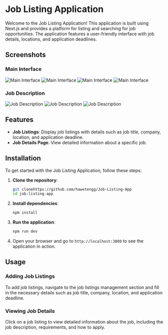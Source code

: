 # Job Listing Application

Welcome to the Job Listing Application! This application is built using Next.js and provides a platform for listing and searching for job opportunities. The application features a user-friendly interface with job details, locations, and application deadlines.

## Screenshots

### Main Interface
![Main Interface](app/components/screenshots/MainInterface1.png)
![Main Interface](app/components/screenshots/MainInterface2.png)
![Main Interface](app/components/screenshots/MainInterface3.png)
![Main Interface](app/components/screenshots/MainInterface4.png)

### Job Description
![Job Description](app/components/screenshots/Details1.png)
![Job Description](app/components/screenshots/Details2.png)
![Job Description](app/components/screenshots/Details3.png)

## Features
- **Job Listings**: Display job listings with details such as job title, company, location, and application deadline.
- **Job Details Page**: View detailed information about a specific job.

## Installation

To get started with the Job Listing Application, follow these steps:

1. **Clone the repository**:
    ```bash
    git clonehttps://github.com/hawetengg/Job-Listing-App
    cd job-listing-app
    ```

2. **Install dependencies**:
    ```bash
    npm install
    ```

3. **Run the application**:
    ```bash
    npm run dev
    ```

4. Open your browser and go to `http://localhost:3000` to see the application in action.

## Usage

### Adding Job Listings
To add job listings, navigate to the job listings management section and fill in the necessary details such as job title, company, location, and application deadline.

### Viewing Job Details
Click on a job listing to view detailed information about the job, including the job description, requirements, and how to apply.

